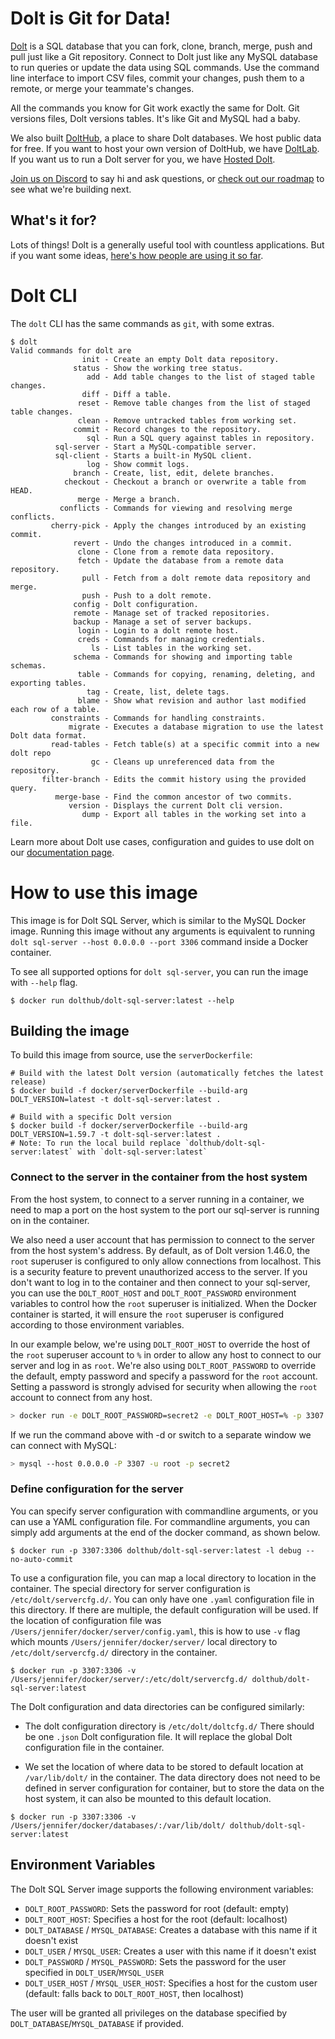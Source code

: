 # Dolt is Git for Data!

[Dolt](https://doltdb.com) is a SQL database that you can fork, clone, branch, merge, push
and pull just like a Git repository. Connect to Dolt just like any
MySQL database to run queries or update the data using SQL
commands. Use the command line interface to import CSV files, commit
your changes, push them to a remote, or merge your teammate's changes.

All the commands you know for Git work exactly the same for Dolt. Git
versions files, Dolt versions tables. It's like Git and MySQL had a
baby.

We also built [DoltHub](https://www.dolthub.com), a place to share
Dolt databases. We host public data for free. If you want to host
your own version of DoltHub, we have [DoltLab](https://www.doltlab.com). If you want us to run a Dolt server for you, we have [Hosted Dolt](https://hosted.doltdb.com).

[Join us on Discord](https://discord.com/invite/RFwfYpu) to say hi and
ask questions, or [check out our roadmap](https://docs.dolthub.com/other/roadmap)
to see what we're building next.

## What's it for?

Lots of things! Dolt is a generally useful tool with countless
applications. But if you want some ideas, [here's how people are using
it so far](https://www.dolthub.com/blog/2022-07-11-dolt-case-studies/).

# Dolt CLI

The `dolt` CLI has the same commands as `git`, with some extras.

```
$ dolt
Valid commands for dolt are
                init - Create an empty Dolt data repository.
              status - Show the working tree status.
                 add - Add table changes to the list of staged table changes.
                diff - Diff a table.
               reset - Remove table changes from the list of staged table changes.
               clean - Remove untracked tables from working set.
              commit - Record changes to the repository.
                 sql - Run a SQL query against tables in repository.
          sql-server - Start a MySQL-compatible server.
          sql-client - Starts a built-in MySQL client.
                 log - Show commit logs.
              branch - Create, list, edit, delete branches.
            checkout - Checkout a branch or overwrite a table from HEAD.
               merge - Merge a branch.
           conflicts - Commands for viewing and resolving merge conflicts.
         cherry-pick - Apply the changes introduced by an existing commit.
              revert - Undo the changes introduced in a commit.
               clone - Clone from a remote data repository.
               fetch - Update the database from a remote data repository.
                pull - Fetch from a dolt remote data repository and merge.
                push - Push to a dolt remote.
              config - Dolt configuration.
              remote - Manage set of tracked repositories.
              backup - Manage a set of server backups.
               login - Login to a dolt remote host.
               creds - Commands for managing credentials.
                  ls - List tables in the working set.
              schema - Commands for showing and importing table schemas.
               table - Commands for copying, renaming, deleting, and exporting tables.
                 tag - Create, list, delete tags.
               blame - Show what revision and author last modified each row of a table.
         constraints - Commands for handling constraints.
             migrate - Executes a database migration to use the latest Dolt data format.
         read-tables - Fetch table(s) at a specific commit into a new dolt repo
                  gc - Cleans up unreferenced data from the repository.
       filter-branch - Edits the commit history using the provided query.
          merge-base - Find the common ancestor of two commits.
             version - Displays the current Dolt cli version.
                dump - Export all tables in the working set into a file.
```

Learn more about Dolt use cases, configuration and guides to use dolt on our [documentation page](https://docs.dolthub.com/introduction/what-is-dolt).

# How to use this image

This image is for Dolt SQL Server, which is similar to the MySQL Docker image. Running this image without any arguments 
is equivalent to running `dolt sql-server --host 0.0.0.0 --port 3306` command inside a Docker container. 

To see all supported options for `dolt sql-server`, you can run the image with `--help` flag.

```shell
$ docker run dolthub/dolt-sql-server:latest --help
```

## Building the image

To build this image from source, use the `serverDockerfile`:

```shell
# Build with the latest Dolt version (automatically fetches the latest release)
$ docker build -f docker/serverDockerfile --build-arg DOLT_VERSION=latest -t dolt-sql-server:latest .

# Build with a specific Dolt version
$ docker build -f docker/serverDockerfile --build-arg DOLT_VERSION=1.59.7 -t dolt-sql-server:latest .
# Note: To run the local build replace `dolthub/dolt-sql-server:latest` with `dolt-sql-server:latest`
```

### Connect to the server in the container from the host system

From the host system, to connect to a server running in a container, we need to map a port on the host system to the port our sql-server is running on in the container.

We also need a user account that has permission to connect to the server
from the host system's address. By default, as of Dolt version 1.46.0, the `root` superuser is configured to only allow connections from localhost. This is a security feature to prevent unauthorized access to the server. If you don't want to log in to the container and then connect to your sql-server, you can use the `DOLT_ROOT_HOST` and `DOLT_ROOT_PASSWORD` environment variables to control how the `root` superuser is initialized. When the Docker container is started, it will ensure the `root` superuser is configured according to those environment variables.

In our example below, we're using `DOLT_ROOT_HOST` to override the host of the `root` superuser account to `%` in order to allow any host to connect to our server and log in as `root`. We're also using `DOLT_ROOT_PASSWORD` to override the default, empty password and specify a password for the `root` account. Setting a password is strongly advised for security when allowing the `root` account to connect from any host.

```bash
> docker run -e DOLT_ROOT_PASSWORD=secret2 -e DOLT_ROOT_HOST=% -p 3307:3306 dolthub/dolt-sql-server:latest
```

If we run the command above with -d or switch to a separate window we can connect with MySQL:

```bash
> mysql --host 0.0.0.0 -P 3307 -u root -p secret2
```

### Define configuration for the server

You can specify server configuration with commandline arguments, or you can use a YAML configuration file.
For commandline arguments, you can simply add arguments at the end of the docker command, as shown below. 

```shell
$ docker run -p 3307:3306 dolthub/dolt-sql-server:latest -l debug --no-auto-commit
```

To use a configuration file, you can map a local directory to location in the container.
The special directory for server configuration is `/etc/dolt/servercfg.d/`. You can only have one `.yaml` configuration
file in this directory. If there are multiple, the default configuration will be used. If the location of
configuration file was `/Users/jennifer/docker/server/config.yaml`, this is how to use `-v` flag which mounts
`/Users/jennifer/docker/server/` local directory to `/etc/dolt/servercfg.d/` directory in the container.

```shell
$ docker run -p 3307:3306 -v /Users/jennifer/docker/server/:/etc/dolt/servercfg.d/ dolthub/dolt-sql-server:latest
```

The Dolt configuration and data directories can be configured similarly: 

- The dolt configuration directory is `/etc/dolt/doltcfg.d/`
There should be one `.json` Dolt configuration file. It will replace the global Dolt configuration file in the 
container.

- We set the location of where data to be stored to default location at `/var/lib/dolt/` in the container. 
The data directory does not need to be defined in server configuration for container, but to store the data 
on the host system, it can also be mounted to this default location.

```shell
$ docker run -p 3307:3306 -v /Users/jennifer/docker/databases/:/var/lib/dolt/ dolthub/dolt-sql-server:latest
```

## Environment Variables

The Dolt SQL Server image supports the following environment variables:

- `DOLT_ROOT_PASSWORD`: Sets the password for root (default: empty)
- `DOLT_ROOT_HOST`: Specifies a host for the root (default: localhost)
- `DOLT_DATABASE` / `MYSQL_DATABASE`: Creates a database with this name if it doesn't exist
- `DOLT_USER` / `MYSQL_USER`: Creates a user with this name if it doesn't exist
- `DOLT_PASSWORD` / `MYSQL_PASSWORD`: Sets the password for the user specified in `DOLT_USER`/`MYSQL_USER`
- `DOLT_USER_HOST` / `MYSQL_USER_HOST`: Specifies a host for the custom user (default: falls back to `DOLT_ROOT_HOST`, then localhost)

The user will be granted all privileges on the database specified by `DOLT_DATABASE`/`MYSQL_DATABASE` if provided.

